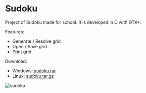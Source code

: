 Sudoku
======
Project of Sudoku made for school. It is developed in C with GTK+.

Features:

* Generate / Resolve grid
* Open / Save grid
* Print grid

Download:

* Windows: [sudoku.rar](http://dl.dropbox.com/u/16229033/sudoku.rar)
* Linux: [sudoku.tar.gz](https://dl.dropboxusercontent.com/u/16229033/sudoku.tar.gz)

![sudoku](http://img715.imageshack.us/img715/3478/sudokug.png)
